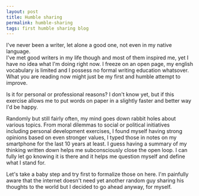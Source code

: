 ```yaml
---
layout: post
title: Humble sharing
permalink: humble-sharing
tags: first humble sharing blog
---
```


I've never been a writer, let alone a good one, not even in my native language.  
I've met good writers in my life though and most of them inspired me, yet I have no idea what I'm doing right now. I freeze on an open page, my english vocabulary is limited and I possess no formal writing education whatsover. What you are reading now might just be my first and humble attempt to improve.  

Is it for personal or professional reasons? I don't know yet, but if this exercise allows me to put words on paper in a slightly faster and better way I'd be happy.

Randomly but still fairly often, my mind goes down rabbit holes about various topics. From moral dilemmas to social or political initiatives including personal development exercises, I found myself having strong opinions based on even stronger values, I typed those in notes on my smartphone for the last 10 years at least. I guess having a summary of my thinking written down helps me subconsciously close the open loop. I can fully let go knowing it is there and it helps me question myself and define what I stand for.  

Let's take a baby step and try first to formalize those on here. I'm painfully aware that the internet doesn't need yet another random guy sharing his thoughts to the world but I decided to go ahead anyway, for myself. 